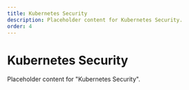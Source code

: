 ```yaml
---
title: Kubernetes Security
description: Placeholder content for Kubernetes Security.
order: 4
---
```


# Kubernetes Security

Placeholder content for "Kubernetes Security".
